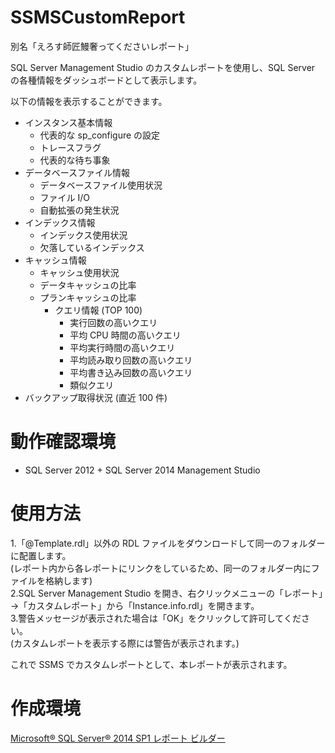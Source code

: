 # SSMSCustomReport
別名「えろす師匠鰻奢ってくださいレポート」

SQL Server Management Studio のカスタムレポートを使用し、SQL Server の各種情報をダッシュボードとして表示します。

以下の情報を表示することができます。
- インスタンス基本情報
  - 代表的な sp_configure の設定
  - トレースフラグ
  - 代表的な待ち事象
- データベースファイル情報
  - データベースファイル使用状況
  - ファイル I/O
  - 自動拡張の発生状況
- インデックス情報
  - インデックス使用状況
  - 欠落しているインデックス
- キャッシュ情報
  - キャッシュ使用状況
  - データキャッシュの比率
  - プランキャッシュの比率
    - クエリ情報 (TOP 100)
      - 実行回数の高いクエリ
      - 平均 CPU 時間の高いクエリ
      - 平均実行時間の高いクエリ
      - 平均読み取り回数の高いクエリ
      - 平均書き込み回数の高いクエリ
      - 類似クエリ
- バックアップ取得状況 (直近 100 件)

# 動作確認環境
- SQL Server 2012 + SQL Server 2014 Management Studio

# 使用方法
1.「@Template.rdl」以外の RDL ファイルをダウンロードして同一のフォルダーに配置します。  
(レポート内から各レポートにリンクをしているため、同一のフォルダー内にファイルを格納します)  
2.SQL Server Management Studio を開き、右クリックメニューの「レポート」→「カスタムレポート」から「Instance.info.rdl」を開きます。  
3.警告メッセージが表示された場合は「OK」をクリックして許可してください。  
(カスタムレポートを表示する際には警告が表示されます。)  

これで SSMS でカスタムレポートとして、本レポートが表示されます。

# 作成環境
[Microsoft® SQL Server® 2014 SP1 レポート ビルダー ](http://www.microsoft.com/ja-jp/download/details.aspx?id=46695) 
